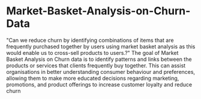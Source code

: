 # Market-Basket-Analysis-on-Churn-Data
"Can we reduce churn by identifying combinations of items that are frequently purchased together by users using market basket analysis as this would enable us to cross-sell products to users.?"
 The goal of Market Basket Analysis on Churn data is to identify patterns and links between the products or services that clients frequently buy together. This can assist organisations in better understanding consumer behaviour and preferences, allowing them to make more educated decisions regarding marketing, promotions, and product offerings to increase customer loyalty and reduce churn
